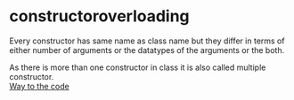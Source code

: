 # constructoroverloading
Every constructor has same name as class name but they differ in terms of either number of arguments or the datatypes of the arguments or the both.

As there is more than one constructor in class it is also called multiple constructor.<br/>
[Way to the code](https://github.com/ASTHA193/constructoroverloading/blob/master/constructoroverloading)
